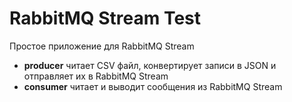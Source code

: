 # RabbitMQ Stream Test

Простое приложение для RabbitMQ Stream

* **producer** читает CSV файл, конвертирует записи в JSON и отправляет их в RabbitMQ Stream
* **consumer** читает и выводит сообщения из RabbitMQ Stream 
